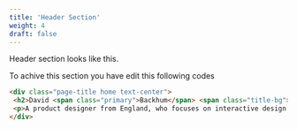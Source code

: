 ```yaml
---
title: 'Header Section'
weight: 4
draft: false
---
```

Header section looks like this.


To achive this section you have edit this following codes

```html
<div class="page-title home text-center">
 <h2>David <span class="primary">Backhum</span> <span class="title-bg">David</span></h2>
 <p>A product designer from England, who focuses on interactive design &amp; A freelance designer focusing on typography &amp; clean interfaces. Also works in Google.</p>
</div>
```